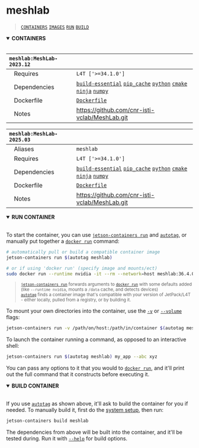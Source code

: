 # meshlab

> [`CONTAINERS`](#user-content-containers) [`IMAGES`](#user-content-images) [`RUN`](#user-content-run) [`BUILD`](#user-content-build)

<details open>
<summary><b><a id="containers">CONTAINERS</a></b></summary>
<br>

| **`meshlab:MeshLab-2023.12`** | |
| :-- | :-- |
| &nbsp;&nbsp;&nbsp;Requires | `L4T ['>=34.1.0']` |
| &nbsp;&nbsp;&nbsp;Dependencies | [`build-essential`](/packages/build/build-essential) [`pip_cache`](/packages/cuda/cuda) [`python`](/packages/build/python) [`cmake`](/packages/build/cmake/cmake_pip) [`ninja`](/packages/build/ninja) [`numpy`](/packages/numeric/numpy) |
| &nbsp;&nbsp;&nbsp;Dockerfile | [`Dockerfile`](Dockerfile) |
| &nbsp;&nbsp;&nbsp;Notes | https://github.com/cnr-isti-vclab/MeshLab.git |

| **`meshlab:MeshLab-2025.03`** | |
| :-- | :-- |
| &nbsp;&nbsp;&nbsp;Aliases | `meshlab` |
| &nbsp;&nbsp;&nbsp;Requires | `L4T ['>=34.1.0']` |
| &nbsp;&nbsp;&nbsp;Dependencies | [`build-essential`](/packages/build/build-essential) [`pip_cache`](/packages/cuda/cuda) [`python`](/packages/build/python) [`cmake`](/packages/build/cmake/cmake_pip) [`ninja`](/packages/build/ninja) [`numpy`](/packages/numeric/numpy) |
| &nbsp;&nbsp;&nbsp;Dockerfile | [`Dockerfile`](Dockerfile) |
| &nbsp;&nbsp;&nbsp;Notes | https://github.com/cnr-isti-vclab/MeshLab.git |

</details>

<details open>
<summary><b><a id="run">RUN CONTAINER</a></b></summary>
<br>

To start the container, you can use [`jetson-containers run`](/docs/run.md) and [`autotag`](/docs/run.md#autotag), or manually put together a [`docker run`](https://docs.docker.com/engine/reference/commandline/run/) command:
```bash
# automatically pull or build a compatible container image
jetson-containers run $(autotag meshlab)

# or if using 'docker run' (specify image and mounts/ect)
sudo docker run --runtime nvidia -it --rm --network=host meshlab:36.4.0

```
> <sup>[`jetson-containers run`](/docs/run.md) forwards arguments to [`docker run`](https://docs.docker.com/engine/reference/commandline/run/) with some defaults added (like `--runtime nvidia`, mounts a `/data` cache, and detects devices)</sup><br>
> <sup>[`autotag`](/docs/run.md#autotag) finds a container image that's compatible with your version of JetPack/L4T - either locally, pulled from a registry, or by building it.</sup>

To mount your own directories into the container, use the [`-v`](https://docs.docker.com/engine/reference/commandline/run/#volume) or [`--volume`](https://docs.docker.com/engine/reference/commandline/run/#volume) flags:
```bash
jetson-containers run -v /path/on/host:/path/in/container $(autotag meshlab)
```
To launch the container running a command, as opposed to an interactive shell:
```bash
jetson-containers run $(autotag meshlab) my_app --abc xyz
```
You can pass any options to it that you would to [`docker run`](https://docs.docker.com/engine/reference/commandline/run/), and it'll print out the full command that it constructs before executing it.
</details>
<details open>
<summary><b><a id="build">BUILD CONTAINER</b></summary>
<br>

If you use [`autotag`](/docs/run.md#autotag) as shown above, it'll ask to build the container for you if needed.  To manually build it, first do the [system setup](/docs/setup.md), then run:
```bash
jetson-containers build meshlab
```
The dependencies from above will be built into the container, and it'll be tested during.  Run it with [`--help`](/jetson_containers/build.py) for build options.
</details>
